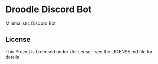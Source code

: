 # Droodle Discord Bot
Minimalistic Discord Bot

## License
This Project is Licensed under Unlicense - see the LICENSE.md file for details
